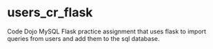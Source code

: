 # users_cr_flask
Code Dojo MySQL Flask practice assignment that uses flask to import queries from users and add them to the sql database.
